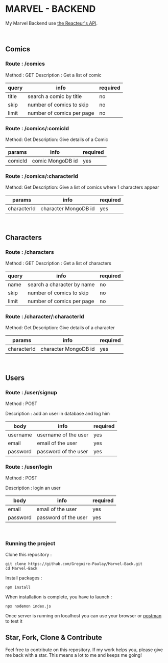 # MARVEL - BACKEND

My Marvel Backend use <a href="https://lereacteur-marvel-api.netlify.app/">the Reacteur's API</a>.

<br/>

## Comics

### Route : /comics

Method : GET
Description : Get a list of comic

| query | info                      | required |
| ----- | ------------------------- | -------- |
| title | search a comic by title   | no       |
| skip  | number of comics to skip  | no       |
| limit | number of comics per page | no       |

### Route : /comics/:comicId

Method: Get
Description: Give details of a Comic

| params  | info             | required |
| ------- | ---------------- | -------- |
| comicId | comic MongoDB id | yes      |

### Route : /comics/:characterId

Method: Get
Description: Give a list of comics where 1 characters appear

| params      | info                 | required |
| ----------- | -------------------- | -------- |
| characterId | character MongoDB id | yes      |

<br/>

## Characters

### Route : /characters

Method : GET
Description : Get a list of characters

| query | info                       | required |
| ----- | -------------------------- | -------- |
| name  | search a character by name | no       |
| skip  | number of comics to skip   | no       |
| limit | number of comics per page  | no       |

### Route : /character/:characterId

Method: Get
Description: Give details of a character

| params      | info                 | required |
| ----------- | -------------------- | -------- |
| characterId | character MongoDB id | yes      |

<br/>

## Users

### Route : /user/signup

Method : POST

Description : add an user in database and log him

| body     | info                 | required |
| -------- | -------------------- | -------- |
| username | username of the user | yes      |
| email    | email of the user    | yes      |
| password | password of the user | yes      |

### Route : /user/login

Method : POST

Description : login an user

| body     | info                 | required |
| -------- | -------------------- | -------- |
| email    | email of the user    | yes      |
| password | password of the user | yes      |

<br/>

### Running the project

Clone this repository :

```
git clone https://github.com/Gregoire-Paulay/Marvel-Back.git
cd Marvel-Back
```

Install packages :

```
npm install

```

When installation is complete, you have to launch :

```
npx nodemon index.js

```

Once server is running on localhost you can use your browser or <a href="https://www.postman.com/">postman</a> to test it

## Star, Fork, Clone & Contribute

Feel free to contribute on this repository. If my work helps you, please give me back with a star. This means a lot to me and keeps me going!
